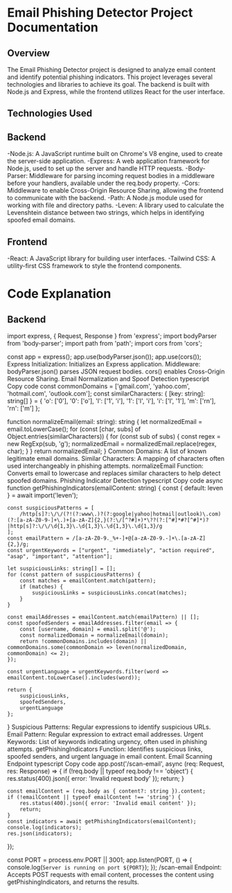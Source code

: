<h1>Email Phishing Detector Project Documentation</h1>
<h2>Overview</h2>
<p>The Email Phishing Detector project is designed to analyze email content and identify potential phishing indicators. This project leverages several technologies and libraries to achieve its goal. The backend is built with Node.js and Express, while the frontend utilizes React for the user interface.</p>

<h2>Technologies Used</h2>
<h2>Backend</h2>
-Node.js: A JavaScript runtime built on Chrome's V8 engine, used to create the server-side application.
-Express: A web application framework for Node.js, used to set up the server and handle HTTP requests.
-Body-Parser: Middleware for parsing incoming request bodies in a middleware before your handlers, available under the req.body property.
-Cors: Middleware to enable Cross-Origin Resource Sharing, allowing the frontend to communicate with the backend.
-Path: A Node.js module used for working with file and directory paths.
-Leven: A library used to calculate the Levenshtein distance between two strings, which helps in identifying spoofed email domains.
<h2>Frontend</h2>
-React: A JavaScript library for building user interfaces.
-Tailwind CSS: A utility-first CSS framework to style the frontend components.
<h1>Code Explanation</h1>
<h2>Backend</h2>

import express, { Request, Response } from 'express';
import bodyParser from 'body-parser';
import path from 'path';
import cors from 'cors';

const app = express();
app.use(bodyParser.json());
app.use(cors());
Express Initialization: Initializes an Express application.
Middleware:
bodyParser.json() parses JSON request bodies.
cors() enables Cross-Origin Resource Sharing.
Email Normalization and Spoof Detection
typescript
Copy code
const commonDomains = ['gmail.com', 'yahoo.com', 'hotmail.com', 'outlook.com'];
const similarCharacters: { [key: string]: string[] } = {
    'o': ['0'],
    '0': ['o'],
    'l': ['1', 'i'],
    '1': ['l', 'i'],
    'i': ['l', '1'],
    'm': ['rn'],
    'rn': ['m']
};

function normalizeEmail(email: string): string {
    let normalizedEmail = email.toLowerCase();
    for (const [char, subs] of Object.entries(similarCharacters)) {
        for (const sub of subs) {
            const regex = new RegExp(sub, 'g');
            normalizedEmail = normalizedEmail.replace(regex, char);
        }
    }
    return normalizedEmail;
}
Common Domains: A list of known legitimate email domains.
Similar Characters: A mapping of characters often used interchangeably in phishing attempts.
normalizeEmail Function: Converts email to lowercase and replaces similar characters to help detect spoofed domains.
Phishing Indicator Detection
typescript
Copy code
async function getPhishingIndicators(emailContent: string) {
    const { default: leven } = await import('leven');

    const suspiciousPatterns = [
        /http[s]?:\/\/(?!(?:www\.)?(?:google|yahoo|hotmail|outlook)\.com)(?:[a-zA-Z0-9-]+\.)+[a-zA-Z]{2,}(?:\/[^?#]+)*\??(?:[^#]*#?[^#]*)?|http[s]?:\/\/\d{1,3}\.\d{1,3}\.\d{1,3}\.\d{1,3}/g
    ];
    const emailPattern = /[a-zA-Z0-9._%+-]+@[a-zA-Z0-9.-]+\.[a-zA-Z]{2,}/g;
    const urgentKeywords = ["urgent", "immediately", "action required", "asap", "important", "attention"];

    let suspiciousLinks: string[] = [];
    for (const pattern of suspiciousPatterns) {
        const matches = emailContent.match(pattern);
        if (matches) {
            suspiciousLinks = suspiciousLinks.concat(matches);
        }
    }

    const emailAddresses = emailContent.match(emailPattern) || [];
    const spoofedSenders = emailAddresses.filter(email => {
        const [username, domain] = email.split('@');
        const normalizedDomain = normalizeEmail(domain);
        return !commonDomains.includes(domain) || commonDomains.some(commonDomain => leven(normalizedDomain, commonDomain) <= 2);
    });

    const urgentLanguage = urgentKeywords.filter(word => emailContent.toLowerCase().includes(word));

    return {
        suspiciousLinks,
        spoofedSenders,
        urgentLanguage
    };
}
Suspicious Patterns: Regular expressions to identify suspicious URLs.
Email Pattern: Regular expression to extract email addresses.
Urgent Keywords: List of keywords indicating urgency, often used in phishing attempts.
getPhishingIndicators Function: Identifies suspicious links, spoofed senders, and urgent language in email content.
Email Scanning Endpoint
typescript
Copy code
app.post('/scan-email', async (req: Request, res: Response) => {
    if (!req.body || typeof req.body !== 'object') {
        res.status(400).json({ error: 'Invalid request body' });
        return;
    }

    const emailContent = (req.body as { content?: string }).content;
    if (!emailContent || typeof emailContent !== 'string') {
        res.status(400).json({ error: 'Invalid email content' });
        return;
    }
    const indicators = await getPhishingIndicators(emailContent);
    console.log(indicators);
    res.json(indicators);
});

const PORT = process.env.PORT || 3001;
app.listen(PORT, () => {
    console.log(`Server is running on port ${PORT}`);
});
/scan-email Endpoint: Accepts POST requests with email content, processes the content using getPhishingIndicators, and returns the results.
